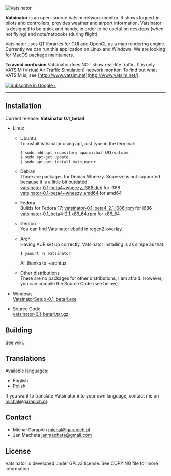 ![Vatsinator](http://vatsim.garapich.pl/images/header.jpg)

**Vatsinator** is an open-source Vatsim network monitor. It shows logged-in pilots and controllers, provides weather and airport information. Vatsinator is designed to be quick and handy, in order to be useful on desktops (when not flying) and note/netbooks (during flight).

Vatsinator uses QT libraries for GUI and OpenGL as a map rendering engine. Currently we can run this application on Linux and Windows. We are looking for MacOS package maintainers.

**To avoid confusion** Vatsinator does NOT show real-life traffic. It is only VATSIM (Virtual Air Traffic Simulation) network monitor. To find out what VATSIM is, see [http://www.vatsim.net](http://www.vatsim.net/).

[![Subscribe in Google+](http://www.vatsim.garapich.pl/images/gplus.png)](https://plus.google.com/100938719910263601185/posts?hl=pl)

---

## Installation

Current release: **Vatsinator 0.1_beta4**

- Linux
	-  Ubuntu<br>
		To install Vatsinator using apt, just type in the terminal:
		
		```
		$ sudo add-apt-repository ppa:michal-k93/vatsim
		$ sudo apt-get update
		$ sudo apt-get install vatsinator
		```
	
	- Debian<br>
		There are packages for Debian Wheezy. Squeeze is not supported because it is a little bit outdated.<br>
		[vatsinator-0.1-beta4~wheezy_i386.deb](https://github.com/downloads/Garrappachc/Vatsinator/vatsinator-0.1-beta4~wheezy_i386.deb) for i386<br>
		[vatsinator-0.1-beta4~wheezy_amd64](https://github.com/downloads/Garrappachc/Vatsinator/vatsinator-0.1-beta4~wheezy_amd64.deb) for amd64<br>
	
	- Fedora<br>
		Builds for Fedora 17:
		[vatsinator-0.1_beta4-2.1.i686.rpm](https://github.com/downloads/Garrappachc/Vatsinator/vatsinator-0.1_beta4-2.1.i686.rpm) for i686<br>
		[vatsinator-0.1_beta4-2.1.x86_64.rpm](https://github.com/downloads/Garrappachc/Vatsinator/vatsinator-0.1_beta4-2.1.x86_64.rpm) for x86_64<br>
		
	- Gentoo<br>
		You can find Vatsinator ebuild in [regen2-overlay](https://github.com/regen2/regen2-overlay/tree/master/net-misc/vatsinator).<br>
	
	- Arch<br>
		Having AUR set up correctly, Vatsinator installing is as simpe as that:
		
		```
		$ yaourt -S vatsinator
		```
		
		All thanks to ~archtux.<br>
		
		
	- Other distributions<br>
		There are no packages for other distributions, I am afraid. However, you can compile the Source Code (see below).

- Windows<br>
	[VatsinatorSetup-0.1_beta4.exe](https://github.com/downloads/Garrappachc/Vatsinator/VatsinatorSetup-0.1_beta4.exe)

- Source Code<br>
	[vatsinator-0.1_beta4.tar.gz](https://github.com/downloads/Garrappachc/Vatsinator/vatsinator-0.1_beta4.tar.gz)


## Building
See [wiki](https://github.com/Garrappachc/Vatsinator/wiki/Building-Vatsinator).


## Translations
Available languages:
- English
- Polish

If you want to translate Vatsinator into your own language, contact me on michal@garapich.pl.


## Contact
- Michał Garapich michal@garapich.pl
- Jan Macheta janmacheta@gmail.com


## License
Vatsinator is developed under GPLv3 license. See COPYING file for more information.
